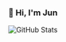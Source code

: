 ### 👋 Hi, I'm Jun

![GitHub Stats](https://github-readme-stats.vercel.app/api?username=peacekeeper6&theme=radical)
